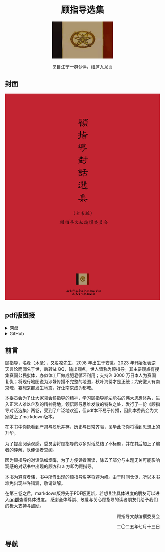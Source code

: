 <h1 align="center">顾指导选集</h1>
<div align="center"><img style="display: inline-block; height: 120px; width: 200px; " src="https://github.com/maximnightingale/GuZhiDaoXuanJi/blob/main/lib/国旗.jpg" /></div>
<p align="center">来自江宁一群伙伴，结庐九龙山</p>

## 封面
<div align="center"><img src="https://github.com/maximnightingale/GuZhiDaoXuanJi/blob/main/lib/cover.png" /></div>

## pdf版链接
<details>
  <summary>网盘</summary>
  
  - [百度网盘](https://pan.baidu.com/s/1TcxWmzkm_qG9srm6W8Ra3w?pwd=gffx)
  - [onedrive](https://onedrive.live.com/?redeem=aHR0cHM6Ly8xZHJ2Lm1zL2YvYy9jNjQ0MzA0OWQ5NGE5MGZmL0VnQTBJZENKSGxKRWd1VkllbkxEUUZjQl93ZVR2dmFTX3lhazBQZFJHUE4wcVE&id=C6443049D94A90FF%21sd02134001e89445282e5487a72c34057&cid=C6443049D94A90FF)
</details>
<details>
  <summary>GitHub</summary>
</details>

## 前言
顾指导，名峰（木夆），又名凉先生，2008 年出生于安徽。2023 年开始发表逆天言论而闻名于世，后转战 QQ，输出观点，世人皆称为顾指导。其主要观点有搜集赛国公民拟体，办似体工厂做成肥皂循环利用；支持沙 3000 万日本人为赛国复仇；将现行地图说为涉嫌传播不完整的地图，秋叶海棠才是正统；为安徽人有南京魂，妄想京都发生地震，好让南京成为都城。

本委员会为了让大家领会顾指导的精神，学习顾指导能左能右的伟大思想体系，进入正常人难以企及的精神高地，领悟顾导思维发散的特殊之处，发行了一份《顾指导对话选集》两卷，受到了广泛地欢迎，但pdf本不易于传播，因此本委员会为大家献上了markdown版本。

在本书中你能看到严肃与欢乐并存，历史与日常齐驱，阅毕此书你将得到思想上的升华。

为了提高阅读观感，委员会将顾指导的众多对话总结了小标题，并在其后加上了编者的评解，以便读者查阅。

因为顾指导的对话浩如烟海，为了方便读者阅读，除去了部分与主题无关可能影响观感的对话书中出现的顾方和 a 方即为顾指导。

本书为避尊者讳，书中所有出现的顾指导名字将避为峰。由于时间仓促，所以本书难免出现些许错漏，敬请谅解。

在第三卷之后，markdown版将先于PDF版更新，若想关注具体进度的朋友可以进入[qq群](https://qm.qq.com/q/d5qWDozqxO)查看具体进度。
感谢全体尊崇、敬爱与关心顾指导的读者朋友们给予我们的极大支持与鼓励。

<p align="right">顾指导文献编撰委员会</p>
<p align="right">二〇二五年七月十三日</p>

## 导航
